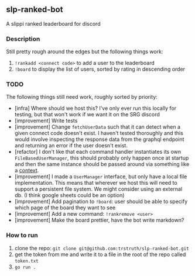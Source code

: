 ## slp-ranked-bot
A slippi ranked leaderboard for discord

### Description
Still pretty rough around the edges but the following things work:
1. `!rankadd <connect code>` to add a user to the leaderboard
2. `!board` to display the list of users, sorted by rating in descending order

### TODO
The following things still need work, roughly sorted by priority:
* [infra] Where should we host this? I've only ever run this locally for testing, but that won't work if we want it on the SRG discord
* [improvement] Write tests
* [improvement] Change `fetchUserData` such that it can detect when a given connect code doesn't exist. I haven't tested thoroughly and this would involve inspecting the response data from the graphql endpoint and returning an error if the user doesn't exist.
* [refactor] I don't like that each command handler instantiates its own `FileBasedUserManager`, this should probably only happen once at startup and then the same instance should be passed around via something like a [context](https://pkg.go.dev/context).
* [improvement] I made a `UserManager` interface, but only have a local file implementation. This means that wherever we host this will need to support a persistent file system. We might consider using an external db. (I think google sheets could be an option)
* [improvement] Add pagination to `!board`: user should be able to specify which page of the board they want to see
* [improvement] Add a new command: `!rankremove <user>`
* [improvement] Make the board prettier, have the bot write markdown?

### How to run
1. clone the repo: `git clone git@github.com:trstruth/slp-ranked-bot.git`
2. get the token from me and write it to a file in the root of the repo called `token.txt`
3. `go run .`
